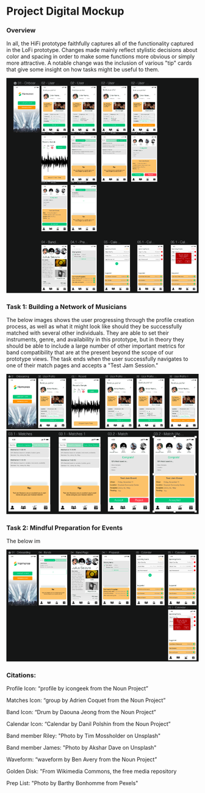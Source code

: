 # Project Digital Mockup
### Overview
In all, the HiFi prototype faithfully captures all of the functionality captured in the LoFi prototype. Changes made mainly reflect stylistic decisions about color and spacing in order to make some functions more obvious or simply more attractive. A notable change was the inclusion of various "tip" cards that give some insight on how tasks might be useful to them. 

![HiFi_Prototype_Overview](/img/HiFi-Overview.png)


### Task 1: Building a Network of Musicians
The below images shows the user progressing through the profile creation process, as well as what it might look like should they be successfully matched with several other individuals. They are able to set their instruments, genre, and availability in this prototype, but in theory they should be able to include a large number of other important metrics for band compatibility that are at the present beyond the scope of our prototype views. The task ends when the user successfully navigates to one of their match pages and accepts a "Test Jam Session."

![HiFi_Prototype_Overview](/img/HiFi-Task-1-1.png)
![HiFi_Prototype_Overview](/img/HiFi-Task-1-2.png)


### Task 2: Mindful Preparation for Events
The below im

![HiFi_Prototype_Overview](/img/HiFi-Task-2-1.png)


### Citations:

Profile Icon:
“profile by icongeek from the Noun Project”

Matches Icon:
“group by Adrien Coquet from the Noun Project”

Band Icon:
“Drum by Daouna Jeong from the Noun Project”

Calendar Icon:
“Calendar by Danil Polshin from the Noun Project”


Band member Riley:
"Photo by Tim Mossholder on Unsplash"

Band member James:
"Photo by Akshar Dave on Unsplash"

Waveform:
“waveform by Ben Avery from the Noun Project”

Golden Disk:
"From Wikimedia Commons, the free media repository

Prep List:
"Photo by Barthy Bonhomme from Pexels"

